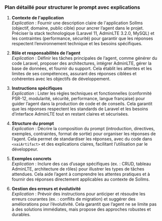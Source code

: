 ### Plan détaillé pour structurer le prompt avec explications

1. **Contexte de l'application**  
   *Explication* : Fournir une description claire de l'application Sollms (objectif, domaine, public cible) pour ancrer l’agent dans le projet. Préciser la stack technologique (Laravel 11, AdminLTE 3.2.0, MySQL) et les contraintes (performance, sécurité) pour garantir que les réponses respectent l’environnement technique et les besoins spécifiques.

2. **Rôle et responsabilités de l’agent**  
   *Explication* : Définir les tâches principales de l’agent, comme générer du code Laravel, proposer des architectures, intégrer AdminLTE, gérer la base de données, et fournir du support. Cela établit les attentes et les limites de ses compétences, assurant des réponses ciblées et cohérentes avec les objectifs de développement.

3. **Instructions spécifiques**  
   *Explication* : Lister les règles techniques et fonctionnelles (conformité PSR-12, modularité, sécurité, performance, langue française) pour guider l’agent dans la production de code et de conseils. Cela garantit que les réponses respectent les standards de Laravel et les besoins d’interface AdminLTE tout en restant claires et sécurisées.

4. **Structure du prompt**  
   *Explication* : Décrire la composition du prompt (introduction, directives, exemples, contraintes, format de sortie) pour organiser les réponses de l’agent. Cela permet de standardiser les réponses, avec du code dans `<xaiArtifact>` et des explications claires, facilitant l’utilisation par le développeur.

5. **Exemples concrets**  
   *Explication* : Inclure des cas d’usage spécifiques (ex. : CRUD, tableau AdminLTE, architecture de rôles) pour illustrer les types de tâches attendues. Cela aide l’agent à comprendre les attentes pratiques et à fournir des réponses directement applicables au contexte de Sollms.

6. **Gestion des erreurs et évolutivité**  
   *Explication* : Prévoir des instructions pour anticiper et résoudre les erreurs courantes (ex. : conflits de migration) et suggérer des améliorations pour l’évolutivité. Cela garantit que l’agent ne se limite pas à des solutions immédiates, mais propose des approches robustes et durables.